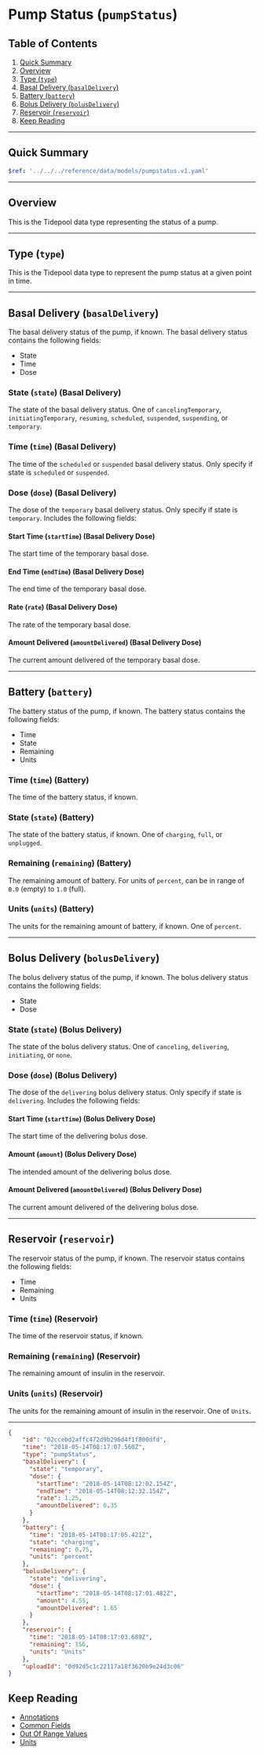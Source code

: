 # Pump Status (`pumpStatus`)<!-- omit in toc -->

## Table of Contents<!-- omit in toc -->

1. [Quick Summary](#quick-summary)
2. [Overview](#overview)
3. [Type (`type`)](#type-type)
4. [Basal Delivery (`basalDelivery`)](#basal-delivery-basaldelivery)
5. [Battery (`battery`)](#battery-battery)
6. [Bolus Delivery (`bolusDelivery`)](#bolus-delivery-bolusdelivery)
7. [Reservoir (`reservoir`)](#reservoir-reservoir)
8. [Keep Reading](#keep-reading)

---

## Quick Summary

```yaml json_schema
$ref: '../../../reference/data/models/pumpstatus.v1.yaml'
```

---

## Overview

This is the Tidepool data type representing the status of a pump.

---

## Type (`type`)

This is the Tidepool data type to represent the pump status at a given point in time.

---

## Basal Delivery (`basalDelivery`)

The basal delivery status of the pump, if known. The basal delivery status contains the following fields:

* State
* Time
* Dose

### State (`state`) (Basal Delivery)<!-- omit in toc -->

The state of the basal delivery status. One of `cancelingTemporary`, `initiatingTemporary`, `resuming`, `scheduled`, `suspended`, `suspending`, or `temporary`.

### Time (`time`) (Basal Delivery)<!-- omit in toc -->

The time of the `scheduled` or `suspended` basal delivery status. Only specify if state is `scheduled` or `suspended`.

### Dose (`dose`) (Basal Delivery)<!-- omit in toc -->

The dose of the `temporary` basal delivery status. Only specify if state is `temporary`. Includes the following fields:

#### Start Time (`startTime`) (Basal Delivery Dose)<!-- omit in toc -->

The start time of the temporary basal dose.

#### End Time (`endTime`) (Basal Delivery Dose)<!-- omit in toc -->

The end time of the temporary basal dose.

#### Rate (`rate`) (Basal Delivery Dose)<!-- omit in toc -->

The rate of the temporary basal dose.

#### Amount Delivered (`amountDelivered`) (Basal Delivery Dose)<!-- omit in toc -->

The current amount delivered of the temporary basal dose.

---

## Battery (`battery`)

The battery status of the pump, if known. The battery status contains the following fields:

* Time
* State
* Remaining
* Units

### Time (`time`) (Battery)<!-- omit in toc -->

The time of the battery status, if known.

### State (`state`) (Battery)<!-- omit in toc -->

The state of the battery status, if known. One of `charging`, `full`, or `unplugged`.

### Remaining (`remaining`) (Battery)<!-- omit in toc -->

The remaining amount of battery. For units of `percent`, can be in range of `0.0` (empty) to `1.0` (full).

### Units (`units`) (Battery)<!-- omit in toc -->

The units for the remaining amount of battery, if known. One of `percent`.

---

## Bolus Delivery (`bolusDelivery`)

The bolus delivery status of the pump, if known. The bolus delivery status contains the following fields:

* State
* Dose

### State (`state`) (Bolus Delivery)<!-- omit in toc -->

The state of the bolus delivery status. One of `canceling`, `delivering`, `initiating`, or `none`.

### Dose (`dose`) (Bolus Delivery)<!-- omit in toc -->

The dose of the `delivering` bolus delivery status. Only specify if state is `delivering`. Includes the following fields:

#### Start Time (`startTime`) (Bolus Delivery Dose)<!-- omit in toc -->

The start time of the delivering bolus dose.

#### Amount (`amount`) (Bolus Delivery Dose)<!-- omit in toc -->

The intended amount of the delivering bolus dose.

#### Amount Delivered (`amountDelivered`) (Bolus Delivery Dose)<!-- omit in toc -->

The current amount delivered of the delivering bolus dose.

---

## Reservoir (`reservoir`)

The reservoir status of the pump, if known. The reservoir status contains the following fields:

* Time
* Remaining
* Units

### Time (`time`) (Reservoir)<!-- omit in toc -->

The time of the reservoir status, if known.

### Remaining (`remaining`) (Reservoir)<!-- omit in toc -->

The remaining amount of insulin in the reservoir.

### Units (`units`) (Reservoir)<!-- omit in toc -->

The units for the remaining amount of insulin in the reservoir. One of `Units`.

---

```json title="Example Pump Status" lineNumbers=true
{
    "id": "02ccebd2affc472d9b296d4f1f800dfd",
    "time": "2018-05-14T08:17:07.560Z",
    "type": "pumpStatus",
    "basalDelivery": {
      "state": "temporary",
      "dose": {
        "startTime": "2018-05-14T08:12:02.154Z",
        "endTime": "2018-05-14T08:12:32.154Z",
        "rate": 1.25,
        "amountDelivered": 0.35
      }
    },
    "battery": {
      "time": "2018-05-14T08:17:05.421Z",
      "state": "charging",
      "remaining": 0.75,
      "units": "percent"
    },
    "bolusDelivery": {
      "state": "delivering",
      "dose": {
        "startTime": "2018-05-14T08:17:01.482Z",
        "amount": 4.55,
        "amountDelivered": 1.65
      }
    },
    "reservoir": {
      "time": "2018-05-14T08:17:03.689Z",
      "remaining": 156,
      "units": "Units"
    },
    "uploadId": "0d92d5c1c22117a18f3620b9e24d3c06"
}
```

## Keep Reading

* [Annotations](../annotations.md)
* [Common Fields](../common-fields.md)
* [Out Of Range Values](../oor-values.md)
* [Units](../units.md)
